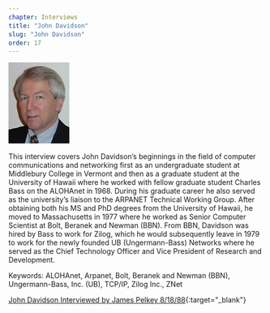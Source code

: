 ```yaml
---
chapter: Interviews
title: "John Davidson"
slug: "John Davidson"
order: 17
---
```


![John Davidson](/assets/img/john-davidson-l.jpg)

This interview covers John Davidson’s beginnings in the field of computer communications and networking first as an undergraduate student at Middlebury College in Vermont and then as a graduate student at the University of Hawaii where he worked with fellow graduate student Charles Bass on the ALOHAnet in 1968. During his graduate career he also served as the university’s liaison to the ARPANET Technical Working Group. After obtaining both his MS and PhD degrees from the University of Hawaii, he moved to Massachusetts in 1977 where he worked as Senior Computer Scientist at Bolt, Beranek and Newman (BBN). From BBN, Davidson was hired by Bass to work for Zilog, which he would subsequently leave in 1979 to work for the newly founded UB (Ungermann-Bass) Networks where he served as the Chief Technology Officer and Vice President of Research and Development.

Keywords: ALOHAnet, Arpanet, Bolt, Beranek and Newman (BBN), Ungermann-Bass, Inc. (UB), TCP/IP, Zilog Inc., ZNet

[John Davidson Interviewed by James Pelkey 8/18/88](https://archive.computerhistory.org/resources/access/text/2013/05/102746647-05-01-acc.pdf){:target="_blank"}